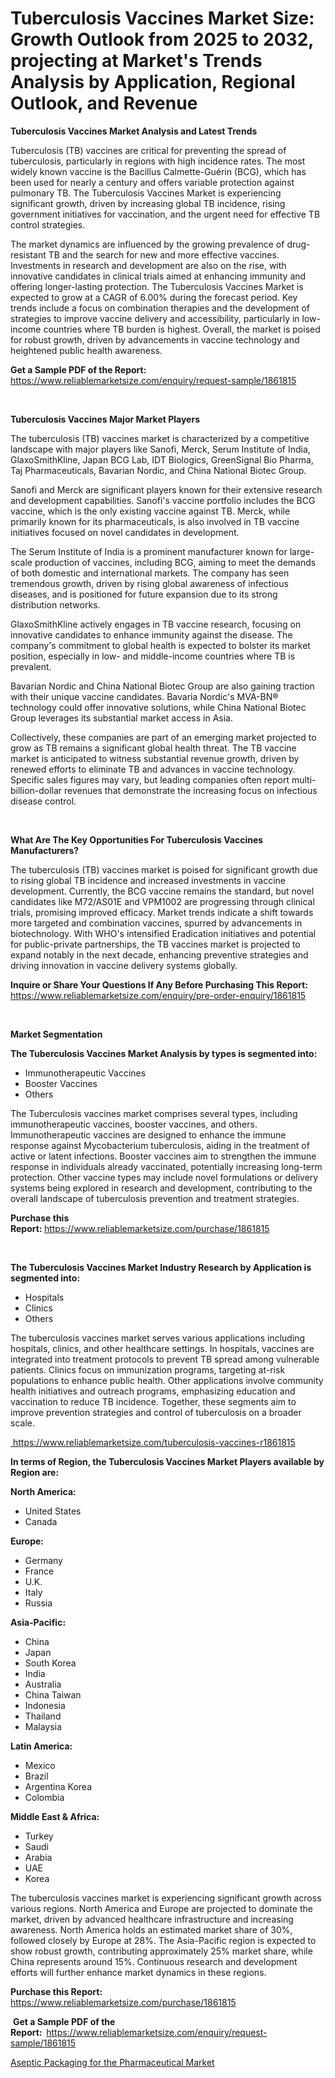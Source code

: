 <p><h1>Tuberculosis Vaccines Market Size: Growth Outlook from 2025 to 2032, projecting at Market's Trends Analysis by Application, Regional Outlook, and Revenue</h1></p><p><strong>Tuberculosis Vaccines Market Analysis and Latest Trends</strong></p>
<p><p>Tuberculosis (TB) vaccines are critical for preventing the spread of tuberculosis, particularly in regions with high incidence rates. The most widely known vaccine is the Bacillus Calmette-Guérin (BCG), which has been used for nearly a century and offers variable protection against pulmonary TB. The Tuberculosis Vaccines Market is experiencing significant growth, driven by increasing global TB incidence, rising government initiatives for vaccination, and the urgent need for effective TB control strategies.</p><p>The market dynamics are influenced by the growing prevalence of drug-resistant TB and the search for new and more effective vaccines. Investments in research and development are also on the rise, with innovative candidates in clinical trials aimed at enhancing immunity and offering longer-lasting protection. The Tuberculosis Vaccines Market is expected to grow at a CAGR of 6.00% during the forecast period. Key trends include a focus on combination therapies and the development of strategies to improve vaccine delivery and accessibility, particularly in low-income countries where TB burden is highest. Overall, the market is poised for robust growth, driven by advancements in vaccine technology and heightened public health awareness.</p></p>
<p><strong>Get a Sample PDF of the Report:&nbsp;</strong> <a href="https://www.reliablemarketsize.com/enquiry/request-sample/1861815?utm_campaign=3069&utm_medium=2&utm_source=Github&utm_content=ia&utm_term=08032025&utm_id=tuberculosis-vaccines">https://www.reliablemarketsize.com/enquiry/request-sample/1861815</a></p>
<p>&nbsp;</p>
<p><strong>Tuberculosis Vaccines Major Market Players</strong></p>
<p><p>The tuberculosis (TB) vaccines market is characterized by a competitive landscape with major players like Sanofi, Merck, Serum Institute of India, GlaxoSmithKline, Japan BCG Lab, IDT Biologics, GreenSignal Bio Pharma, Taj Pharmaceuticals, Bavarian Nordic, and China National Biotec Group. </p><p>Sanofi and Merck are significant players known for their extensive research and development capabilities. Sanofi's vaccine portfolio includes the BCG vaccine, which is the only existing vaccine against TB. Merck, while primarily known for its pharmaceuticals, is also involved in TB vaccine initiatives focused on novel candidates in development.</p><p>The Serum Institute of India is a prominent manufacturer known for large-scale production of vaccines, including BCG, aiming to meet the demands of both domestic and international markets. The company has seen tremendous growth, driven by rising global awareness of infectious diseases, and is positioned for future expansion due to its strong distribution networks.</p><p>GlaxoSmithKline actively engages in TB vaccine research, focusing on innovative candidates to enhance immunity against the disease. The company's commitment to global health is expected to bolster its market position, especially in low- and middle-income countries where TB is prevalent.</p><p>Bavarian Nordic and China National Biotec Group are also gaining traction with their unique vaccine candidates. Bavaria Nordic's MVA-BN® technology could offer innovative solutions, while China National Biotec Group leverages its substantial market access in Asia.</p><p>Collectively, these companies are part of an emerging market projected to grow as TB remains a significant global health threat. The TB vaccine market is anticipated to witness substantial revenue growth, driven by renewed efforts to eliminate TB and advances in vaccine technology. Specific sales figures may vary, but leading companies often report multi-billion-dollar revenues that demonstrate the increasing focus on infectious disease control.</p></p>
<p>&nbsp;</p>
<p><strong>What Are The Key Opportunities For Tuberculosis Vaccines Manufacturers?</strong></p>
<p><p>The tuberculosis (TB) vaccines market is poised for significant growth due to rising global TB incidence and increased investments in vaccine development. Currently, the BCG vaccine remains the standard, but novel candidates like M72/AS01E and VPM1002 are progressing through clinical trials, promising improved efficacy. Market trends indicate a shift towards more targeted and combination vaccines, spurred by advancements in biotechnology. With WHO's intensified Eradication initiatives and potential for public-private partnerships, the TB vaccines market is projected to expand notably in the next decade, enhancing preventive strategies and driving innovation in vaccine delivery systems globally.</p></p>
<p><strong>Inquire or Share Your Questions If Any Before Purchasing This Report:</strong> <a href="https://www.reliablemarketsize.com/enquiry/pre-order-enquiry/1861815?utm_campaign=3069&utm_medium=2&utm_source=Github&utm_content=ia&utm_term=08032025&utm_id=tuberculosis-vaccines">https://www.reliablemarketsize.com/enquiry/pre-order-enquiry/1861815</a></p>
<p>&nbsp;</p>
<p><strong>Market Segmentation</strong></p>
<p><strong>The Tuberculosis Vaccines Market Analysis by types is segmented into:</strong></p>
<p><ul><li>Immunotherapeutic Vaccines</li><li>Booster Vaccines</li><li>Others</li></ul></p>
<p><p>The Tuberculosis vaccines market comprises several types, including immunotherapeutic vaccines, booster vaccines, and others. Immunotherapeutic vaccines are designed to enhance the immune response against Mycobacterium tuberculosis, aiding in the treatment of active or latent infections. Booster vaccines aim to strengthen the immune response in individuals already vaccinated, potentially increasing long-term protection. Other vaccine types may include novel formulations or delivery systems being explored in research and development, contributing to the overall landscape of tuberculosis prevention and treatment strategies.</p></p>
<p><strong>Purchase this Report:&nbsp;</strong><a href="https://www.reliablemarketsize.com/purchase/1861815?utm_campaign=3069&utm_medium=2&utm_source=Github&utm_content=ia&utm_term=08032025&utm_id=tuberculosis-vaccines">https://www.reliablemarketsize.com/purchase/1861815</a></p>
<p>&nbsp;</p>
<p><strong>The Tuberculosis Vaccines Market Industry Research by Application is segmented into:</strong></p>
<p><ul><li>Hospitals</li><li>Clinics</li><li>Others</li></ul></p>
<p><p>The tuberculosis vaccines market serves various applications including hospitals, clinics, and other healthcare settings. In hospitals, vaccines are integrated into treatment protocols to prevent TB spread among vulnerable patients. Clinics focus on immunization programs, targeting at-risk populations to enhance public health. Other applications involve community health initiatives and outreach programs, emphasizing education and vaccination to reduce TB incidence. Together, these segments aim to improve prevention strategies and control of tuberculosis on a broader scale.</p></p>
<p><a href="https://www.reliablemarketsize.com/tuberculosis-vaccines-r1861815?utm_campaign=3069&utm_medium=2&utm_source=Github&utm_content=ia&utm_term=08032025&utm_id=tuberculosis-vaccines">&nbsp;https://www.reliablemarketsize.com/tuberculosis-vaccines-r1861815</a></p>
<p><strong>In terms of Region, the Tuberculosis Vaccines Market Players available by Region are:</strong></p>
<p>
    <p> <strong> North America: </strong>
        <ul>
            <li>United States</li>
            <li>Canada</li>
        </ul>
        </p> 
    <p> <strong> Europe: </strong>
        <ul>
            <li>Germany</li>
            <li>France</li>
            <li>U.K.</li>
            <li>Italy</li>
            <li>Russia</li>
        </ul>
        </p> 
    <p> <strong> Asia-Pacific: </strong>
        <ul>
            <li>China</li>
            <li>Japan</li>
            <li>South Korea</li>
            <li>India</li>
            <li>Australia</li>
            <li>China Taiwan</li>
            <li>Indonesia</li>
            <li>Thailand</li>
            <li>Malaysia</li>
        </ul>
        </p> 
    <p> <strong> Latin America: </strong>
        <ul>
            <li>Mexico</li>
            <li>Brazil</li>
            <li>Argentina Korea</li>
            <li>Colombia</li>
        </ul>
        </p> 
    <p> <strong> Middle East & Africa: </strong>
        <ul>
            <li>Turkey</li>
            <li>Saudi</li>
            <li>Arabia</li>
            <li>UAE</li>
            <li>Korea</li>
        </ul>
    </p>
    </p>
<p><p>The tuberculosis vaccines market is experiencing significant growth across various regions. North America and Europe are projected to dominate the market, driven by advanced healthcare infrastructure and increasing awareness. North America holds an estimated market share of 30%, followed closely by Europe at 28%. The Asia-Pacific region is expected to show robust growth, contributing approximately 25% market share, while China represents around 15%. Continuous research and development efforts will further enhance market dynamics in these regions.</p></p>
<p><strong>Purchase this Report: </strong><a href="https://www.reliablemarketsize.com/purchase/1861815?utm_campaign=3069&utm_medium=2&utm_source=Github&utm_content=ia&utm_term=08032025&utm_id=tuberculosis-vaccines">https://www.reliablemarketsize.com/purchase/1861815</a></p>
<p>&nbsp;<strong>Get a Sample PDF of the Report:&nbsp;&nbsp;</strong><a href="https://www.reliablemarketsize.com/enquiry/request-sample/1861815?utm_campaign=3069&utm_medium=2&utm_source=Github&utm_content=ia&utm_term=08032025&utm_id=tuberculosis-vaccines">https://www.reliablemarketsize.com/enquiry/request-sample/1861815</a></p>
<p><strong></strong></p>
<p><p><a href="https://github.com/dailyspunj47/Market-Research-Report-List-1/blob/main/aseptic-packaging-for-the-pharmaceutical-market.md?utm_campaign=3069&utm_medium=2&utm_source=Github&utm_content=ia&utm_term=08032025&utm_id=tuberculosis-vaccines">Aseptic Packaging for the Pharmaceutical Market</a></p></p>